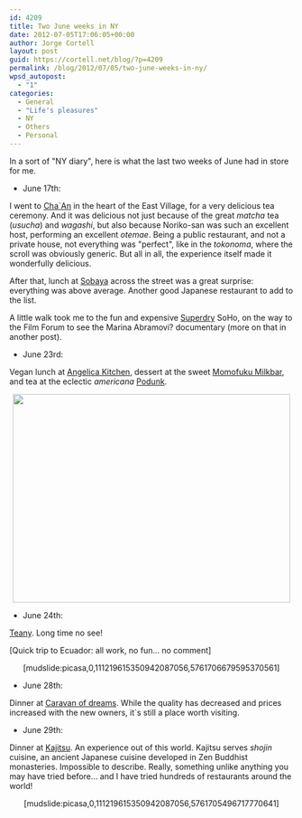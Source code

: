 ```yaml
---
id: 4209
title: Two June weeks in NY
date: 2012-07-05T17:06:05+00:00
author: Jorge Cortell
layout: post
guid: https://cortell.net/blog/?p=4209
permalink: /blog/2012/07/05/two-june-weeks-in-ny/
wpsd_autopost:
  - "1"
categories:
  - General
  - "Life's pleasures"
  - NY
  - Others
  - Personal
---
```

In a sort of "NY diary", here is what the last two weeks of June had in store for me.

  * June 17th:

I went to <a title="https://www.chaanteahouse.com/" href="https://www.chaanteahouse.com/" target="_blank">Cha`An</a> in the heart of the East Village, for a very delicious tea ceremony. And it was delicious not just because of the great _matcha_ tea (_usucha_) and _wagashi_, but also because Noriko-san was such an excellent host, performing an excellent _otemae_. Being a public restaurant, and not a private house, not everything was "perfect", like in the _tokonoma_, where the scroll was obviously generic. But all in all, the experience itself made it wonderfully delicious.

After that, lunch at <a title="https://www.sobaya-nyc.com/" href="https://www.sobaya-nyc.com/" target="_blank">Sobaya</a> across the street was a great surprise: everything was above average. Another good Japanese restaurant to add to the list.

A little walk took me to the fun and expensive <a title="https://www.superdry.com/" href="https://www.superdry.com/" target="_blank">Superdry</a> SoHo, on the way to the Film Forum to see the Marina Abramovi? documentary (more on that in another post).

  * June 23rd:

Vegan lunch at <a title="https://www.angelicakitchen.com/" href="https://www.angelicakitchen.com/" target="_blank">Angelica Kitchen</a>, dessert at the sweet <a title="https://milkbarstore.com/main/stores/" href="https://milkbarstore.com/main/stores/" target="_blank">Momofuku Milkbar</a>, and tea at the eclectic _americana_ <a title="https://plus.google.com/109771275799021535384/about?gl=us&hl=en" href="https://plus.google.com/109771275799021535384/about?gl=us&hl=en" target="_blank">Podunk</a>.

<p style="text-align: center">
  <img class="aligncenter" title="momofuku cookies" src="https://lh6.googleusercontent.com/-WM5K6fG_Cwg/T-YSK_4EvrI/AAAAAAAACJE/B4iJbCZaH8k/s820/20120623_145929.jpg" alt="" width="492" height="369" />
</p>

  * June 24th:

<p style="text-align: left">
  <a title="https://teany.com/" href="https://teany.com/" target="_blank">Teany</a>. Long time no see!
</p>

<p style="text-align: left">
  [Quick trip to Ecuador: all work, no fun... no comment]
</p>

<p style="text-align: center">
  [mudslide:picasa,0,111219615350942087056,5761706679595370561]
</p>

  * June 28th:

<p style="text-align: left">
  Dinner at <a title="https://www.caravanofdreams.net/" href="https://www.caravanofdreams.net/" target="_blank">Caravan of dreams</a>. While the quality has decreased and prices increased with the new owners, it`s still a place worth visiting.
</p>

  * June 29th:

<p style="text-align: left">
  Dinner at <a title="https://kajitsunyc.com/" href="https://kajitsunyc.com/" target="_blank">Kajitsu</a>. An experience out of this world. Kajitsu serves <em>shojin</em> cuisine, an ancient Japanese cuisine developed in Zen Buddhist monasteries. Impossible to describe. Really, something unlike anything you may have tried before... and I have tried hundreds of restaurants around the world!
</p>

<p style="text-align: center">
  [mudslide:picasa,0,111219615350942087056,5761705496717770641]
</p>
